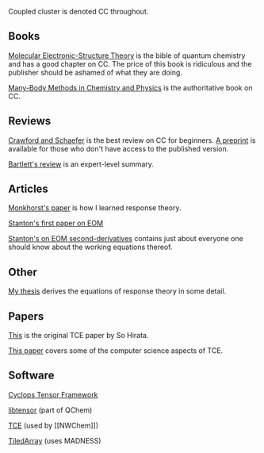 Coupled cluster is denoted CC throughout.

## Books

[Molecular Electronic-Structure Theory](http://www.amazon.com/Molecular-Electronic-Structure-Theory-Trygve-Helgaker/dp/0471967556) is the bible of quantum chemistry and has a good chapter on CC.  The price of this book is ridiculous and the publisher should be ashamed of what they are doing.

[Many-Body Methods in Chemistry and Physics](http://www.amazon.com/Many-Body-Methods-Chemistry-Physics-Coupled-Cluster/dp/052181832X) is the authoritative book on CC.

## Reviews

[Crawford and Schaefer](http://onlinelibrary.wiley.com/doi/10.1002/9780470125915.ch2/summary) is the best review on CC for beginners.  [A preprint](https://wiki.alcf.anl.gov/parts/images/6/6a/CrawfordCC.pdf) is available for those who don't have access to the published version.

[Bartlett's review](http://rmp.aps.org/abstract/RMP/v79/i1/p291_1) is an expert-level summary.

## Articles

[Monkhorst's paper](http://onlinelibrary.wiley.com/doi/10.1002/qua.560120850/abstract) is how I learned response theory.

[Stanton's first paper on EOM](http://jcp.aip.org/resource/1/jcpsa6/v98/i9/p7029_s1)

[Stanton's on EOM second-derivatives](http://jcp.aip.org/resource/1/jcpsa6/v103/i20/p8931_s1) contains just about everyone one should know about the working equations thereof.

## Other

[My thesis](http://dx.doi.org/10.6084/m9.figshare.967859) derives the equations of response theory in some detail.

## Papers

[This](http://pubs.acs.org/doi/abs/10.1021/jp034596z) is the original TCE paper by So Hirata.

[This paper](http://www.csc.lsu.edu/~gb/TCE/Publications/SynthApproach-ProcIEEE05.pdf) covers some of the computer science aspects of TCE.

## Software

[Cyclops Tensor Framework](http://ctf.cs.berkeley.edu)

[libtensor](http://iopenshell.usc.edu/downloads/tensor/) (part of QChem)

[TCE](http://www.csc.lsu.edu/~gb/TCE/) (used by [[NWChem]])

[TiledArray](http://code.google.com/p/tiledarray/) (uses MADNESS)
